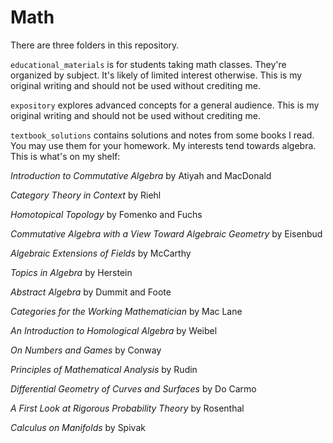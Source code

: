 # Math 

There are three folders in this repository. 

```educational_materials``` is for students taking math classes. They're organized by subject. It's likely of limited interest otherwise. This is my original writing and should not be used without crediting me. 

```expository``` explores advanced concepts for a general audience. This is my original writing and should not be used without crediting me.

```textbook_solutions``` contains solutions and notes from some books I read. You may use them for your homework. My interests tend towards algebra. This is what's on my shelf:  

*Introduction to Commutative Algebra* by Atiyah and MacDonald

*Category Theory in Context* by Riehl

*Homotopical Topology* by Fomenko and Fuchs 

*Commutative Algebra with a View Toward Algebraic Geometry* by Eisenbud

*Algebraic Extensions of Fields* by McCarthy

*Topics in Algebra* by Herstein 

*Abstract Algebra* by Dummit and Foote

*Categories for the Working Mathematician* by Mac Lane

*An Introduction to Homological Algebra* by Weibel

*On Numbers and Games* by Conway

*Principles of Mathematical Analysis* by Rudin

*Differential Geometry of Curves and Surfaces* by Do Carmo

*A First Look at Rigorous Probability Theory* by Rosenthal

*Calculus on Manifolds* by Spivak 
 
